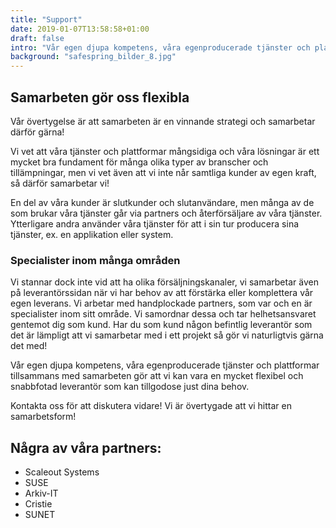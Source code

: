 ```yaml
---
title: "Support"
date: 2019-01-07T13:58:58+01:00
draft: false
intro: "Vår egen djupa kompetens, våra egenproducerade tjänster och plattformar tillsammans med samarbeten gör att vi kan vara en mycket flexibel leverantör."
background: "safespring_bilder_8.jpg"
---
```

## Samarbeten gör oss flexibla
Vår övertygelse är att samarbeten är en vinnande strategi och samarbetar därför gärna!

Vi vet att våra tjänster och plattformar mångsidiga och våra lösningar är ett mycket bra fundament för många olika typer av branscher och tillämpningar, men vi vet även att vi inte når samtliga kunder av egen kraft, så därför samarbetar vi!

En del av våra kunder är slutkunder och slutanvändare, men många av de som brukar våra tjänster går via partners och återförsäljare av våra tjänster. Ytterligare andra använder våra tjänster för att i sin tur producera sina tjänster, ex. en applikation eller system.

### Specialister inom många områden
Vi stannar dock inte vid att ha olika försäljningskanaler, vi samarbetar även på leverantörssidan när vi har behov av att förstärka eller komplettera vår egen leverans. Vi arbetar med handplockade partners, som var och en är specialister inom sitt område. Vi samordnar dessa och tar helhetsansvaret gentemot dig som kund. Har du som kund någon befintlig leverantör som det är lämpligt att vi samarbetar med i ett projekt så gör vi naturligtvis gärna det med!

Vår egen djupa kompetens, våra egenproducerade tjänster och plattformar tillsammans med samarbeten gör att vi kan vara en mycket flexibel och snabbfotad leverantör som kan tillgodose just dina behov.

Kontakta oss för att diskutera vidare! Vi är övertygade att vi hittar en samarbetsform!

## Några av våra partners:

- Scaleout Systems
- SUSE
- Arkiv-IT
- Cristie
- SUNET
